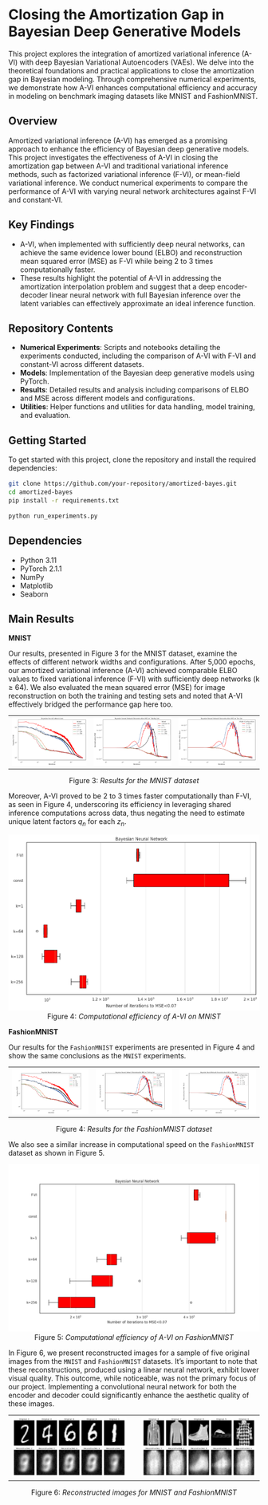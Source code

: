 # Closing the Amortization Gap in Bayesian Deep Generative Models

This project explores the integration of amortized variational inference (A-VI) with deep Bayesian Variational Autoencoders (VAEs). We delve into the theoretical foundations and practical applications to close the amortization gap in Bayesian modeling. Through comprehensive numerical experiments, we demonstrate how A-VI enhances computational efficiency and accuracy in modeling on benchmark imaging datasets like MNIST and FashionMNIST.

## Overview

Amortized variational inference (A-VI) has emerged as a promising approach to enhance the efficiency of Bayesian deep generative models. This project investigates the effectiveness of A-VI in closing the amortization gap between A-VI and traditional variational inference methods, such as factorized variational inference (F-VI), or mean-field variational inference. We conduct numerical experiments to compare the performance of A-VI with varying neural network architectures against F-VI and constant-VI.

## Key Findings

- A-VI, when implemented with sufficiently deep neural networks, can achieve the same evidence lower bound (ELBO) and reconstruction mean squared error (MSE) as F-VI while being 2 to 3 times computationally faster.
- These results highlight the potential of A-VI in addressing the amortization interpolation problem and suggest that a deep encoder-decoder linear neural network with full Bayesian inference over the latent variables can effectively approximate an ideal inference function.

## Repository Contents

- **Numerical Experiments**: Scripts and notebooks detailing the experiments conducted, including the comparison of A-VI with F-VI and constant-VI across different datasets.
- **Models**: Implementation of the Bayesian deep generative models using PyTorch.
- **Results**: Detailed results and analysis including comparisons of ELBO and MSE across different models and configurations.
- **Utilities**: Helper functions and utilities for data handling, model training, and evaluation.

## Getting Started

To get started with this project, clone the repository and install the required dependencies:

```bash
git clone https://github.com/your-repository/amortized-bayes.git
cd amortized-bayes
pip install -r requirements.txt
```

```bash
python run_experiments.py
```


## Dependencies

- Python 3.11
- PyTorch 2.1.1
- NumPy
- Matplotlib
- Seaborn

## Main Results

**MNIST**

Our results, presented in Figure 3 for the MNIST dataset, examine the effects of different network widths and configurations. After 5,000 epochs, our amortized variational inference (A-VI) achieved comparable ELBO values to fixed variational inference (F-VI) with sufficiently deep networks (k ≥ 64). We also evaluated the mean squared error (MSE) for image reconstruction on both the training and testing sets and noted that A-VI effectively bridged the performance gap here too.

<table>
  <tr>
    <td><img src="./images/mnist_elbo.png" alt="Image 1" style="width: 100%;"></td>
    <td><img src="./images/mnist_mse.png" alt="Image 2" style="width: 100%;"></td>
    <td><img src="./images/mnist_mse_test.png" alt="Image 3" style="width: 100%;"></td>
  </tr>
</table>
<p align="center">
  Figure 3:<em> Results for the MNIST dataset</em>
</p>

Moreover, A-VI proved to be 2 to 3 times faster computationally than F-VI, as seen in Figure 4, underscoring its efficiency in leveraging shared inference computations across data, thus negating the need to estimate unique latent factors $q_n$ for each $z_n$.

<p align="center">
  <img src="./images/mnist_comp.png" alt="Computation Time MNIST">
  Figure 4:<em> Computational efficiency of A-VI on MNIST</em>
</p>

**FashionMNIST**

Our results for the `FashionMNIST` experiments are presented in Figure 4 and show the same conclusions as the `MNIST` experiments.

<table>
  <tr>
    <td><img src="./images/fmnist_elbo.png" alt="Image 1" style="width: 100%;"></td>
    <td><img src="./images/fmnist_mse.png" alt="Image 2" style="width: 100%;"></td>
    <td><img src="./images/fmnist_mse_test.png" alt="Image 3" style="width: 100%;"></td>
  </tr>
</table>
<p align="center">
  Figure 4:<em> Results for the FashionMNIST dataset</em>
</p>

We also see a similar increase in computational speed on the `FashionMNIST` dataset as shown in Figure 5.

<p align="center">
  <img src="./images/fmnist_comp.png" alt="Computation Time FashionMNIST">
  Figure 5:<em> Computational efficiency of A-VI on FashionMNIST</em>
</p>

In Figure 6, we present reconstructed images for a sample of five original images from the `MNIST` and `FashionMNIST` datasets. It’s important to note that these reconstructions, produced using a linear neural network, exhibit lower visual quality. This outcome, while noticeable, was not the primary focus of our project. Implementing a convolutional neural network for both the encoder and decoder could significantly enhance the aesthetic quality of these images.

<table>
  <tr>
    <td style="padding-right: 15px;"><img src="./images/re1.png" alt="Image 1" style="width: 100%;"></td>
    <td style="padding-left: 15px;"><img src="./images/re2.png" alt="Image 2" style="width: 100%;"></td>
  </tr>
</table>
<p align="center">
  Figure 6:<em> Reconstructed images for MNIST and FashionMNIST</em>
</p>

